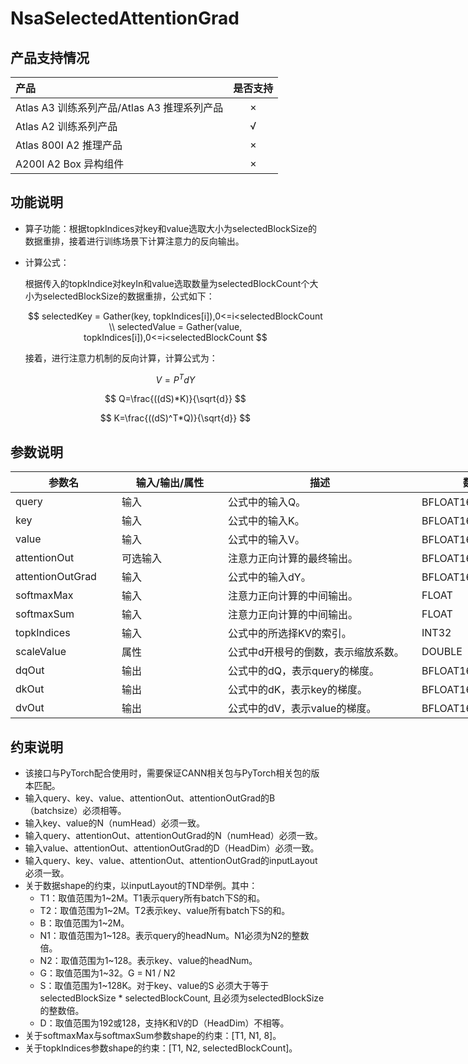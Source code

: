 # NsaSelectedAttentionGrad

## 产品支持情况

|产品      | 是否支持 |
|:----------------------------|:-----------:|
|<term>Atlas A3 训练系列产品/Atlas A3 推理系列产品</term>|      ×     |
|<term>Atlas A2 训练系列产品</term>|      √     |
|<term>Atlas 800I A2 推理产品</term>|      ×     |
|<term>A200I A2 Box 异构组件</term>|      ×     |


## 功能说明

- 算子功能：根据topkIndices对key和value选取大小为selectedBlockSize的数据重排，接着进行训练场景下计算注意力的反向输出。

- 计算公式：

    根据传入的topkIndice对keyIn和value选取数量为selectedBlockCount个大小为selectedBlockSize的数据重排，公式如下：

    $$
    selectedKey = Gather(key, topkIndices[i]),0<=i<selectedBlockCount \\
    selectedValue = Gather(value, topkIndices[i]),0<=i<selectedBlockCount
    $$

    接着，进行注意力机制的反向计算，计算公式为：

    $$
    V=P^TdY
    $$

    $$
    Q=\frac{((dS)*K)}{\sqrt{d}}
    $$

    $$
    K=\frac{((dS)^T*Q)}{\sqrt{d}}
    $$




## 参数说明

<table style="undefined;table-layout: fixed; width: 1576px"><colgroup>
  <col style="width: 170px">
  <col style="width: 170px">
  <col style="width: 310px">
  <col style="width: 212px">
  <col style="width: 100px">
  </colgroup>
  <thead>
    <tr>
      <th>参数名</th>
      <th>输入/输出/属性</th>
      <th>描述</th>
      <th>数据类型</th>
      <th>数据格式</th>
    </tr></thead>
  <tbody>
    <tr>
      <td>query</td>
      <td>输入</td>
      <td>公式中的输入Q。</td>
      <td>BFLOAT16、FLOAT16</td>
      <td>ND</td>
    </tr>
    <tr>
      <td>key</td>
      <td>输入</td>
      <td>公式中的输入K。</td>
      <td>BFLOAT16、FLOAT16</td>
      <td>ND</td>
    </tr>
    <tr>
      <td>value</td>
      <td>输入</td>
      <td>公式中的输入V。</td>
      <td>BFLOAT16、FLOAT16</td>
      <td>ND</td>
    </tr>
    <tr>
      <td>attentionOut</td>
      <td>可选输入</td>
      <td>注意力正向计算的最终输出。</td>
      <td>BFLOAT16、FLOAT16</td>
      <td>ND</td>
    </tr>
    <tr>
      <td>attentionOutGrad</td>
      <td>输入</td>
      <td>公式中的输入dY。</td>
      <td>BFLOAT16、FLOAT16</td>
      <td>ND</td>
    </tr>
    <tr>
      <td>softmaxMax</td>
      <td>输入</td>
      <td>注意力正向计算的中间输出。</td>
      <td>FLOAT</td>
      <td>ND</td>
    </tr>
    <tr>
      <td>softmaxSum</td>
      <td>输入</td>
      <td>注意力正向计算的中间输出。</td>
      <td>FLOAT</td>
      <td>ND</td>
    </tr>
    <tr>
      <td>topkIndices</td>
      <td>输入</td>
      <td>公式中的所选择KV的索引。</td>
      <td>INT32</td>
      <td>ND</td>
    </tr>
    <tr>
      <td>scaleValue</td>
      <td>属性</td>
      <td>公式中d开根号的倒数，表示缩放系数。</td>
      <td>DOUBLE</td>
      <td>-</td>
    </tr>
    <tr>
      <td>dqOut</td>
      <td>输出</td>
      <td>公式中的dQ，表示query的梯度。</td>
      <td>BFLOAT16、FLOAT16</td>
      <td>ND</td>
    </tr>
    <tr>
      <td>dkOut</td>
      <td>输出</td>
      <td>公式中的dK，表示key的梯度。</td>
      <td>BFLOAT16、FLOAT16</td>
      <td>ND</td>
    </tr>
    <tr>
      <td>dvOut</td>
      <td>输出</td>
      <td>公式中的dV，表示value的梯度。</td>
      <td>BFLOAT16、FLOAT16</td>
      <td>ND</td>
    </tr>
  </tbody>
</table>


## 约束说明

- 该接口与PyTorch配合使用时，需要保证CANN相关包与PyTorch相关包的版本匹配。
- 输入query、key、value、attentionOut、attentionOutGrad的B（batchsize）必须相等。
- 输入key、value的N（numHead）必须一致。
- 输入query、attentionOut、attentionOutGrad的N（numHead）必须一致。
- 输入value、attentionOut、attentionOutGrad的D（HeadDim）必须一致。
- 输入query、key、value、attentionOut、attentionOutGrad的inputLayout必须一致。
- 关于数据shape的约束，以inputLayout的TND举例。其中：
  - T1：取值范围为1\~2M。T1表示query所有batch下S的和。
  - T2：取值范围为1\~2M。T2表示key、value所有batch下S的和。
  - B：取值范围为1\~2M。
  - N1：取值范围为1\~128。表示query的headNum。N1必须为N2的整数倍。
  - N2：取值范围为1\~128。表示key、value的headNum。
  - G：取值范围为1\~32。G = N1 / N2
  - S：取值范围为1\~128K。对于key、value的S 必须大于等于selectedBlockSize * selectedBlockCount, 且必须为selectedBlockSize的整数倍。
  - D：取值范围为192或128，支持K和V的D（HeadDim）不相等。
- 关于softmaxMax与softmaxSum参数shape的约束：\[T1, N1, 8\]。
- 关于topkIndices参数shape的约束：[T1, N2, selectedBlockCount]。

